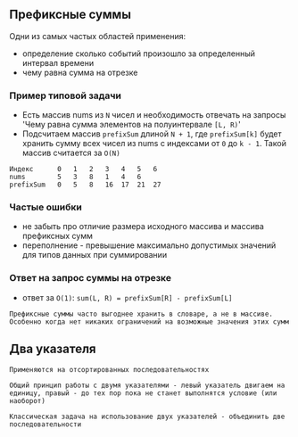 ## Префиксные суммы
Одни из самых частых областей применения:
- определение сколько событий произошло за определенный интервал времени
- чему равна сумма на отрезке

### Пример типовой задачи
- Есть массив nums из `N` чисел и необходимость отвечать на запросы 'Чему равна сумма элементов на полуинтервале `[L, R)`'
- Подсчитаем массив `prefixSum` длиной `N + 1`, где `prefixSum[k]` будет хранить сумму всех чисел из nums с индексами от `0` до `k - 1`. Такой массив считается за `O(N)`

```
Индекс      0   1   2   3   4   5   6
nums        5   3   8   1   4   6
prefixSum   0   5   8   16  17  21  27
```

### Частые ошибки
- не забыть про отличие размера исходного массива и массива префиксных сумм
- переполнение - превышение максимально допустимых значений для типов данных при суммировании

### Ответ на запрос суммы на отрезке
- ответ за `O(1)`: `sum(L, R) = prefixSum[R] - prefixSum[L]`

```
Префиксные суммы часто выгоднее хранить в словаре, а не в массиве. Особенно когда нет никаких ограничений на возможные значения этих сумм
```

## Два указателя
```
Применяются на отсортированных последовательностях
```

```
Общий принцип работы с двумя указателями - левый указатель двигаем на единицу, правый - до тех пор пока не станет выполнятся условие (или наоборот)
```

```
Классическая задача на использование двух указателей - объединить две последовательности
```